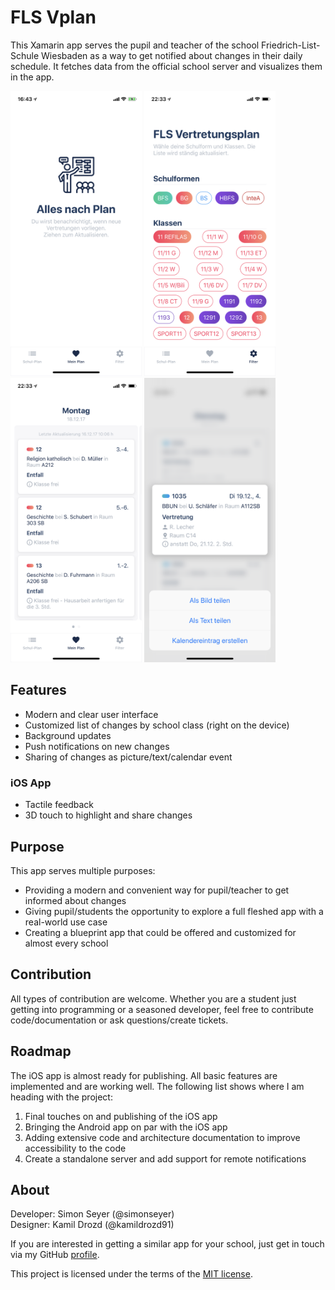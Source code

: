 # FLS Vplan

This Xamarin app serves the pupil and teacher of the school Friedrich-List-Schule Wiesbaden 
as a way to get notified about changes in their daily schedule. 
It fetches data from the official school server and visualizes them in the app.

<img width="210" alt="iOS screenshot no changes" src="/resources/screenshots/iOS1.PNG"> <img width="210" alt="iOS screenshot filter" src="/resources/screenshots/iOS2.PNG"> <img width="210" alt="iOS screenshot my plan" src="/resources/screenshots/iOS3.PNG"> <img width="210" alt="iOS screenshot sharing" src="/resources/screenshots/iOS4.PNG">

## Features

* Modern and clear user interface
* Customized list of changes by school class (right on the device)
* Background updates
* Push notifications on new changes
* Sharing of changes as picture/text/calendar event

### iOS App

* Tactile feedback
* 3D touch to highlight and share changes

## Purpose

This app serves multiple purposes:

* Providing a modern and convenient way for pupil/teacher to get informed about changes
* Giving pupil/students the opportunity to explore a full fleshed app with a real-world use case
* Creating a blueprint app that could be offered and customized for almost every school

## Contribution

All types of contribution are welcome. Whether you are a student just getting into programming or
a seasoned developer, feel free to contribute code/documentation or ask questions/create tickets.

## Roadmap

The iOS app is almost ready for publishing. All basic features are implemented and are working well. 
The following list shows where I am heading with the project:

1. Final touches on and publishing of the iOS app
1. Bringing the Android app on par with the iOS app
1. Adding extensive code and architecture documentation to improve accessibility to the code
1. Create a standalone server and add support for remote notifications

## About

Developer: Simon Seyer (@simonseyer)  
Designer: Kamil Drozd (@kamildrozd91)

If you are interested in getting a similar app for your school, just get in touch via my
GitHub [profile](https://github.com/simonseyer).

This project is licensed under the terms of the [MIT license](LICENSE.md).
